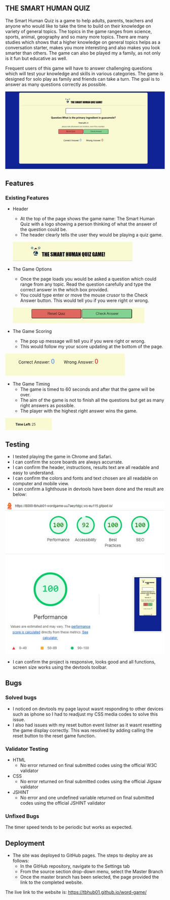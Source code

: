## THE SMART HUMAN QUIZ

The Smart Human Quiz is a game to help adults, parents, teachers and anyone who would like to take the time to build on their knowledge on variety of general topics. The topics in the game ranges from science, sports, animal, geography and so many more topics. There are many studies which shows that a higher knowledge on general topics helps as a conversation starter, makes you more interesting and also makes you look smarter than others. The game can also be played my a family, as not only is it fun but educative as well. 

Frequent users of this game will have to answer challenging questions which will test your knowledge and skills in various categories. The game is designed for solo play as family and friends can take a turn. The goal is to answer as many questions correctly as possible.

![The Smart Human Quiz](Capture.JPG)

## Features

### Existing Features

- Header
   - At the top of the page shows the game name: The Smart Human Quiz with a logo showing a person thinking of what the answer of the question could be.
   - The header clearly tells the user they would be playing a quiz game.

  ![The Smart Human Quiz](Header.JPG)

- The Game Options
   - Once the page loads you would be asked a question which could range from any topic. Read the question carefully and type the correct answer in the which box provided.
   - You could type enter or move the mouse crusor to the Check Answer button. This would tell you if you were right or wrong.

  ![The Smart Human Quiz](button.JPG)
     

 - The Game Scoring 
   - The pop up message will tell you if you were right or wrong.
   - This would follow my your score updating at the bottom of the page.

  ![The Smart Human Quiz](score.JPG)

 - The Game Timing
   - The game is timed to 60 seconds and after that the game will be over.
   - The aim of the game is not to finish all the questions but get as many right answers as possible.
   - The player with the highest right answer wins the game.      
  
  ![The Smart Human Quiz](time.JPG)


  ## Testing
   - I tested playing the game in Chrome and Safari.
   - I can confirm the score boards are always accurrate.
   - I can confirm the header, instructions, results text are all readable and easy to understand.
   - I can confirm the colors and fonts and text chosen are all readable on computer and mobile view.
   - I can confirm a lighthouse in devtools have been done and the result are below:

   ![The Smart Human Quiz](lighthouse.JPG)
     
   - I can confirm the project is responsive, looks good and all functions, screen size works using the devtools toolbar.

   ## Bugs

   ### Solved bugs

   - I noticed on devtools my page layout wasnt responding to other devices such as iphone so I had to readjust my CSS media codes to solve this issue.
   - I also had issues with my reset button event listner as it wasnt resetting the game display correctly. This was resolved by adding calling the reset button to the reset game function.

   ### Validator Testing 
   - HTML
      - No error returned on final submitted codes using the official W3C validator
   - CSS
      - No error returned on final submitted codes using the official Jigsaw validator
   - JSHINT
      - No error and one undefined variable returned on final submitted codes using the official JSHINT validator

   ### Unfixed Bugs
   The timer speed tends to be periodic but works as expected.

   ## Deployment
   - The site was deployed to GitHub pages. The steps to deploy are as follows:
      - In the GitHub repository, navigate to the Settings tab
      -  From the source section drop-down menu, select the Master Branch
      -  Once the master branch has been selected, the page provided the link to the completed website.

   The live link to the website is:  https://tbhub01.github.io/word-game/
  

  
 
      


 


